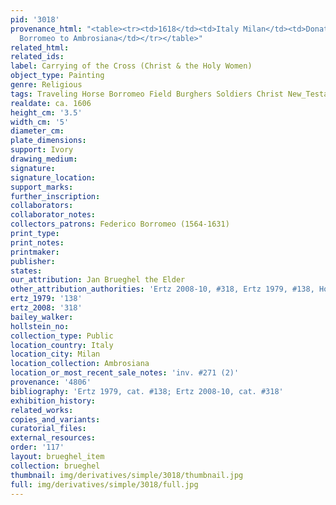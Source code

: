 ```yaml
---
pid: '3018'
provenance_html: "<table><tr><td>1618</td><td>Italy Milan</td><td>Donated by Cardinal
  Borromeo to Ambrosiana</td></tr></table>"
related_html: 
related_ids: 
label: Carrying of the Cross (Christ & the Holy Women)
object_type: Painting
genre: Religious
tags: Traveling Horse Borromeo Field Burghers Soldiers Christ New_Testament
realdate: ca. 1606
height_cm: '3.5'
width_cm: '5'
diameter_cm: 
plate_dimensions: 
support: Ivory
drawing_medium: 
signature: 
signature_location: 
support_marks: 
further_inscription: 
collaborators: 
collaborator_notes: 
collectors_patrons: Federico Borromeo (1564-1631)
print_type: 
print_notes: 
printmaker: 
publisher: 
states: 
our_attribution: Jan Brueghel the Elder
other_attribution_authorities: 'Ertz 2008-10, #318, Ertz 1979, #138, Honig database'
ertz_1979: '138'
ertz_2008: '318'
bailey_walker: 
hollstein_no: 
collection_type: Public
location_country: Italy
location_city: Milan
location_collection: Ambrosiana
location_or_most_recent_sale_notes: 'inv. #271 (2)'
provenance: '4806'
bibliography: 'Ertz 1979, cat. #138; Ertz 2008-10, cat. #318'
exhibition_history: 
related_works: 
copies_and_variants: 
curatorial_files: 
external_resources: 
order: '117'
layout: brueghel_item
collection: brueghel
thumbnail: img/derivatives/simple/3018/thumbnail.jpg
full: img/derivatives/simple/3018/full.jpg
---
```

